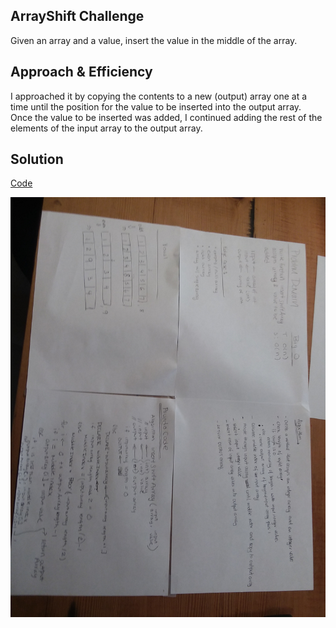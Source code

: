 ## ArrayShift Challenge

Given an array and a value, insert the value in the middle of the array. 

## Approach & Efficiency
I approached it by copying the contents to a new (output) array one at a time until the position for the value to be inserted into the output array. Once the value to be inserted was added, I continued adding the rest of the elements of the input array to the output array.

## Solution
[Code](../src/main/java/java401codechallenges/ArrayShift.java)

![White Board to Array Shift problem](./assets/insert_shift_array.jpg)
